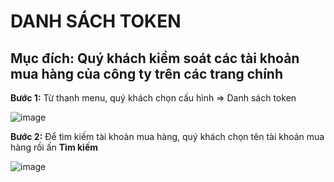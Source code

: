 # DANH SÁCH TOKEN

## Mục đích: Quý khách kiểm soát các tài khoản mua hàng của công ty trên các trang chính

**Bước 1:** Từ thanh menu, quý khách chọn cấu hình => Danh sách token

![image](https://user-images.githubusercontent.com/109578103/201892051-76736904-7e7e-4056-a4b9-6deff898122b.png)

**Bước 2:** Để tìm kiếm tài khoản mua hàng, quý khách chọn tên tài khoản mua hàng rồi ấn **Tìm kiếm**

![image](https://user-images.githubusercontent.com/109578103/201892114-14f20d2e-eff9-4984-b0a7-62fd695df29e.png)

